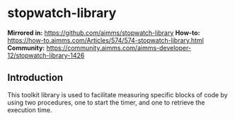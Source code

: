 # stopwatch-library

**Mirrored in:** https://github.com/aimms/stopwatch-library
**How-to:** https://how-to.aimms.com/Articles/574/574-stopwatch-library.html
**Community:** https://community.aimms.com/aimms-developer-12/stopwatch-library-1426

## Introduction

This toolkit library is used to facilitate measuring specific blocks of code by using two procedures, one to start the timer, and one to retrieve the execution time.

